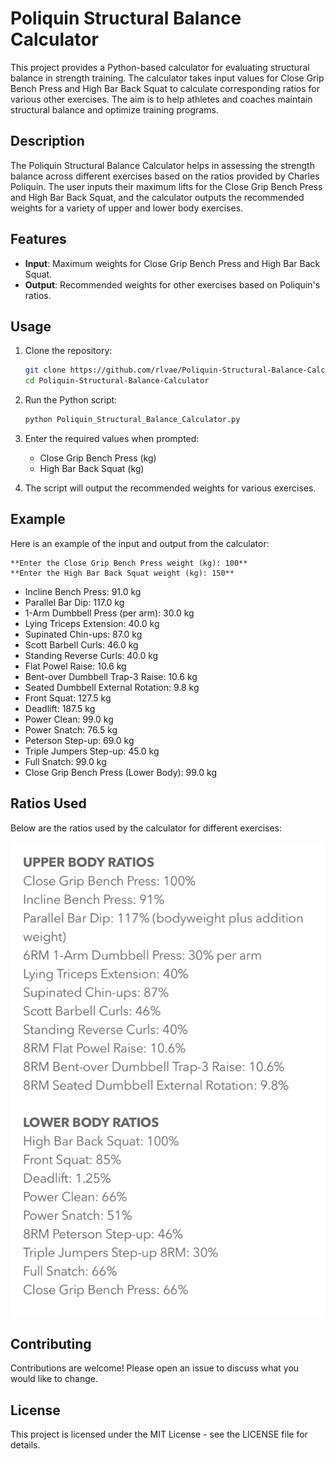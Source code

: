 # Poliquin Structural Balance Calculator

This project provides a Python-based calculator for evaluating structural balance in strength training. The calculator takes input values for Close Grip Bench Press and High Bar Back Squat to calculate corresponding ratios for various other exercises. The aim is to help athletes and coaches maintain structural balance and optimize training programs.

## Description

The Poliquin Structural Balance Calculator helps in assessing the strength balance across different exercises based on the ratios provided by Charles Poliquin. The user inputs their maximum lifts for the Close Grip Bench Press and High Bar Back Squat, and the calculator outputs the recommended weights for a variety of upper and lower body exercises.

## Features

- **Input**: Maximum weights for Close Grip Bench Press and High Bar Back Squat.
- **Output**: Recommended weights for other exercises based on Poliquin's ratios.

## Usage

1. Clone the repository:
    ```bash
    git clone https://github.com/rlvae/Poliquin-Structural-Balance-Calculator.git
    cd Poliquin-Structural-Balance-Calculator
    ```
2. Run the Python script:
    ```bash
    python Poliquin_Structural_Balance_Calculator.py
    ```

3. Enter the required values when prompted:
    - Close Grip Bench Press (kg)
    - High Bar Back Squat (kg)

4. The script will output the recommended weights for various exercises.

## Example

Here is an example of the input and output from the calculator:


    **Enter the Close Grip Bench Press weight (kg): 100**
    **Enter the High Bar Back Squat weight (kg): 150**

- Incline Bench Press: 91.0 kg
- Parallel Bar Dip: 117.0 kg
- 1-Arm Dumbbell Press (per arm): 30.0 kg
- Lying Triceps Extension: 40.0 kg
- Supinated Chin-ups: 87.0 kg
- Scott Barbell Curls: 46.0 kg
- Standing Reverse Curls: 40.0 kg
- Flat Powel Raise: 10.6 kg
- Bent-over Dumbbell Trap-3 Raise: 10.6 kg
- Seated Dumbbell External Rotation: 9.8 kg
- Front Squat: 127.5 kg
- Deadlift: 187.5 kg
- Power Clean: 99.0 kg
- Power Snatch: 76.5 kg
- Peterson Step-up: 69.0 kg
- Triple Jumpers Step-up: 45.0 kg
- Full Snatch: 99.0 kg
- Close Grip Bench Press (Lower Body): 99.0 kg


## Ratios Used

Below are the ratios used by the calculator for different exercises:

![Poliquin Structural Balance Ratios](image.png)

## Contributing

Contributions are welcome! Please open an issue to discuss what you would like to change.

## License

This project is licensed under the MIT License - see the LICENSE file for details.
